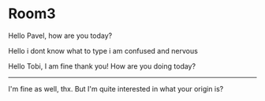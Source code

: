# Room3

Hello Pavel, how are you today?

Hello i dont know what to type i am confused and nervous 

Hello Tobi, I am fine thank you! How are you doing today? 

---

I'm fine as well, thx. But I'm quite interested in what your origin is? 